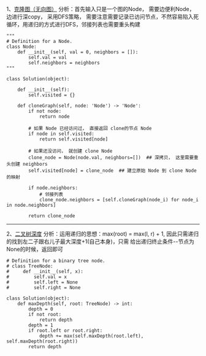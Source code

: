 1、[克隆图（无向图）](https://leetcode-cn.com/problems/clone-graph/)
分析：首先输入只是一个图的Node， 需要边便利Node， 边进行深copy， 采用DFS策略， 需要注意需要记录已访问节点，不然容易陷入死循环，用递归的方式进行DFS，邻接列表也需要重头构建
```python3
"""
# Definition for a Node.
class Node:
    def __init__(self, val = 0, neighbors = []):
        self.val = val
        self.neighbors = neighbors
"""

class Solution(object):

    def __init__(self):
        self.visited = {}

    def cloneGraph(self, node: 'Node') -> 'Node':
        if not node:
            return node 
        
        # 如果 Node 已经访问过， 直接返回 clone的节点 Node
        if node in self.visited:
            return self.visited[node]
        
        # 如果还没访问， 就创建 clone Node
        clone_node = Node(node.val, neighbors=[])  ## 深拷贝， 这里需要重头创建 neighbors
        self.visited[node] = clone_node  ## 建立原始 Node 到 clone Node 的映射

        if node.neighbors:
            # 邻接列表
            clone_node.neighbors = [self.cloneGraph(node_i) for node_i in node.neighbors]
        
        return clone_node
```

---

2、[二叉树深度](https://leetcode-cn.com/problems/maximum-depth-of-binary-tree/)
分析：运用递归的思想：max(root) = max(l, r) + 1, 因此只需递归的找到左二子跟右儿子最大深度+1(自己本身)，只需
给出递归终止条件--节点为None的时候，返回即可

```python3
# Definition for a binary tree node.
# class TreeNode:
#     def __init__(self, x):
#         self.val = x
#         self.left = None
#         self.right = None

class Solution(object):
    def maxDepth(self, root: TreeNode) -> int:
        depth = 0
        if not root:
            return depth
        depth = 1
        if root.left or root.right:
            depth += max(self.maxDepth(root.left), self.maxDepth(root.right))
        return depth
            
```
